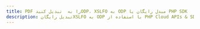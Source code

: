---title: PDF را به  تبدیل کنیدODP، XSLFO به ODP مبدل رایگان یا PHP SDKdescription: تبدیل رایگانXSLFO به ODP با استفاده از PHP Cloud APIs & SDK همچنین اسناد PDF را در Cloud ایجاد، ویرایش و رندر کنید.---
